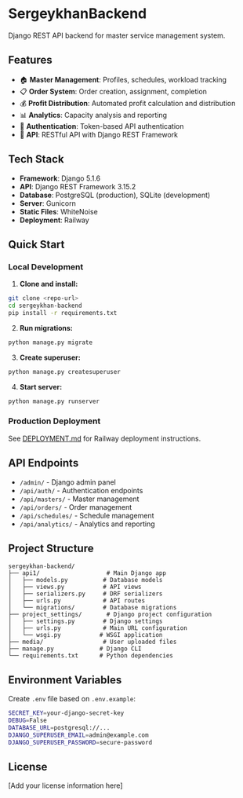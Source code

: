 # SergeykhanBackend

Django REST API backend for master service management system.

## Features

- 🏠 **Master Management**: Profiles, schedules, workload tracking
- 📋 **Order System**: Order creation, assignment, completion
- 💰 **Profit Distribution**: Automated profit calculation and distribution
- 📊 **Analytics**: Capacity analysis and reporting
- 🔐 **Authentication**: Token-based API authentication
- 📱 **API**: RESTful API with Django REST Framework

## Tech Stack

- **Framework**: Django 5.1.6
- **API**: Django REST Framework 3.15.2
- **Database**: PostgreSQL (production), SQLite (development)
- **Server**: Gunicorn
- **Static Files**: WhiteNoise
- **Deployment**: Railway

## Quick Start

### Local Development

1. **Clone and install:**
```bash
git clone <repo-url>
cd sergeykhan-backend
pip install -r requirements.txt
```

2. **Run migrations:**
```bash
python manage.py migrate
```

3. **Create superuser:**
```bash
python manage.py createsuperuser
```

4. **Start server:**
```bash
python manage.py runserver
```

### Production Deployment

See [DEPLOYMENT.md](DEPLOYMENT.md) for Railway deployment instructions.

## API Endpoints

- `/admin/` - Django admin panel
- `/api/auth/` - Authentication endpoints  
- `/api/masters/` - Master management
- `/api/orders/` - Order management
- `/api/schedules/` - Schedule management
- `/api/analytics/` - Analytics and reporting

## Project Structure

```
sergeykhan-backend/
├── api1/                   # Main Django app
│   ├── models.py          # Database models
│   ├── views.py           # API views
│   ├── serializers.py     # DRF serializers
│   ├── urls.py            # API routes
│   └── migrations/        # Database migrations
├── project_settings/       # Django project configuration
│   ├── settings.py        # Django settings
│   ├── urls.py            # Main URL configuration
│   └── wsgi.py           # WSGI application
├── media/                 # User uploaded files
├── manage.py             # Django CLI
└── requirements.txt      # Python dependencies
```

## Environment Variables

Create `.env` file based on `.env.example`:

```bash
SECRET_KEY=your-django-secret-key
DEBUG=False
DATABASE_URL=postgresql://...
DJANGO_SUPERUSER_EMAIL=admin@example.com
DJANGO_SUPERUSER_PASSWORD=secure-password
```

## License

[Add your license information here]
